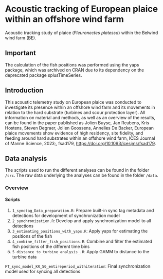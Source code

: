 # Acoustic tracking of European plaice within an offshore wind farm

Acoustic tracking study of plaice (*Pleuronectes platessa*) within the Belwind wind farm (BE). 

## Important

The calculation of the fish positions was performed using the yaps package, which was archived on CRAN due to its dependency on the deprecated package splusTimeSeries. 

## Introduction

This acoustic telemetry study on European plaice was conducted to investigate its presence within an offshore wind farm and its movements in relation to the hard substrate (turbines and scour protection layer). All information on material and methods, as well as an overview of the results, can be found in the paper published as Jolien Buyse, Jan Reubens, Kris Hostens, Steven Degraer, Jolien Goossens, Annelies De Backer, European plaice movements show evidence of high residency, site fidelity, and feeding around hard substrates within an offshore wind farm, ICES Journal of Marine Science, 2023;, fsad179, https://doi.org/10.1093/icesjms/fsad179.

## Data analysis

The scripts used to run the different analyses can be found in the folder `/src`.
The raw data underlying the analyses can be found in the folder `/data`.

### Overview

#### Scripts

1. `1_synctag_Data_preparation.R`: Prepare built-in sync tag metadata and detections for development of synchronization model
2. `2_synchronization.R`: Develop and apply synchronization model to all detections
3. `3_estimating_positions_with_yaps.R`: Apply yaps for estimating the positions of the fish
4. `4_combine_filter_fish_positions.R`: Combine and filter the estimated fish positions of the different time bins
5. `5_distance_to_turbine_analysis_.R`: Apply GAMM to distance to the turbine data 

`FT_sync_model_KR_50_entireperiod_withiteration`: Final synchronization model used for syncing all detections